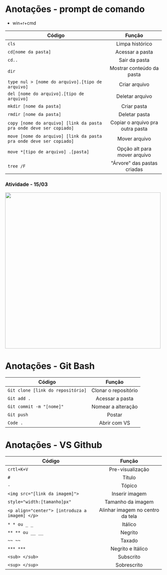 # Anotações - prompt de comando
- win+r+cmd

|Código|Função|
|-|:-:|
|```cls```|Limpa histórico|
|```cd[nome da pasta]```|Acessar a pasta|
|```cd..```|Sair da pasta|
|```dir```|Mostrar conteúdo da pasta|
|```type nul > [nome do arquivo].[tipo de arquivo] ```|Criar arquivo|
|```del [nome do arquivo].[tipo de arquivo]```|Deletar arquivo|
|```mkdir [nome da pasta]```|Criar pasta|
|```rmdir [nome da pasta]```|Deletar pasta|
|```copy [nome do arquivo] [link da pasta pra onde deve ser copiado]```|Copiar o arquivo pra outra pasta|
|```move [nome do arquivo] [link da pasta pra onde deve ser copiado]```|Mover arquivo|
|```move *[tipo de arquivo] .[pasta]```|Opção alt para mover arquivo|
|```tree /F```|"Árvore" das pastas criadas|

### Atividade - 15/03
<img src="https://i.pinimg.com/736x/d8/97/07/d897074e0fe91a121411e1b6d539e2e9.jpg" style="width:500px">

# Anotações - Git Bash
|Código|Função|
|-|:-:|
|```Git clone [link do repositório]```|Clonar o repositório|
|```Git add .```|Acessar a pasta|
|```Git commit -m "[nome]"```|Nomear a alteração|
|```Git push```|Postar|
|```Code .```|Abrir com VS|

# Anotações - VS Github
|Código|Função|
|-|:-:|
|```crtl+K+V```|Pre-visualização|
|```#```|Título|
|```-```|Tópico|
|```<img src="[link da imagem]">```|Inserir imagem|
|```style="width:[tamanho]px"```|Tamanho da imagem|
|```<p align="center"> [introduza a imagem] </p>```|Alinhar imagem no centro da tela|
|```* * ou _ _ ```|Itálico|
|```** ** ou __ __ ```|Negrito|
|```~~ ~~```|Taxado|
|```*** ***```|Negrito e Itálico|
|```<sub> </sub>```|Subscrito|
|```<sup> </sup>```|Sobrescrito|
